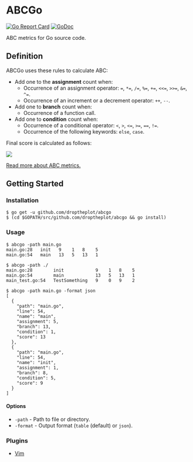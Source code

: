 # ABCGo

[![Go Report Card](https://goreportcard.com/badge/github.com/droptheplot/abcgo)](https://goreportcard.com/report/github.com/droptheplot/abcgo)
[![GoDoc](https://godoc.org/github.com/droptheplot/abcgo?status.svg)](https://godoc.org/github.com/droptheplot/abcgo)


ABC metrics for Go source code.

## Definition

ABCGo uses these rules to calculate ABC:

* Add one to the **assignment** count when:
  * Occurrence of an assignment operator: `=`, `*=`, `/=`, `%=`, `+=`, `<<=`, `>>=`, `&=`, `^=`.
  * Occurrence of an increment or a decrement operator: `++`, `--`.
* Add one to **branch** count when:
  * Occurrence of a function call.
* Add one to **condition** count when:
  * Occurrence of a conditional operator: `<`, `>`, `<=`, `>=`, `==`, `!=`.
  * Occurrence of the following keywords: `else`, `case`.

Final score is calculated as follows:

<img src="https://wikimedia.org/api/rest_v1/media/math/render/svg/871176d94f9d4a290ba3c479b24b815567e1eaa1" />

[Read more about ABC metrics.](https://en.wikipedia.org/wiki/ABC_Software_Metric)

## Getting Started

### Installation

```shell
$ go get -u github.com/droptheplot/abcgo
$ (cd $GOPATH/src/github.com/droptheplot/abcgo && go install)
```

### Usage

```shell
$ abcgo -path main.go
main.go:28   init   9    1   8    5
main.go:54   main   13   5   13   1

$ abcgo -path ./
main.go:28        init            9    1   8    5
main.go:54        main            13   5   13   1
main_test.go:54   TestSomething   9    0   9    2

$ abcgo -path main.go -format json
[
  {
    "path": "main.go",
    "line": 54,
    "name": "main",
    "assignment": 5,
    "branch": 13,
    "condition": 1,
    "score": 13
  },
  {
    "path": "main.go",
    "line": 54,
    "name": "init",
    "assignment": 1,
    "branch": 8,
    "condition": 5,
    "score": 9
  }
]
```

#### Options

* `-path` - Path to file or directory.
* `-format` - Output format (`table` (default) or `json`).

### Plugins

* [Vim](https://github.com/droptheplot/abcgo/vim)
